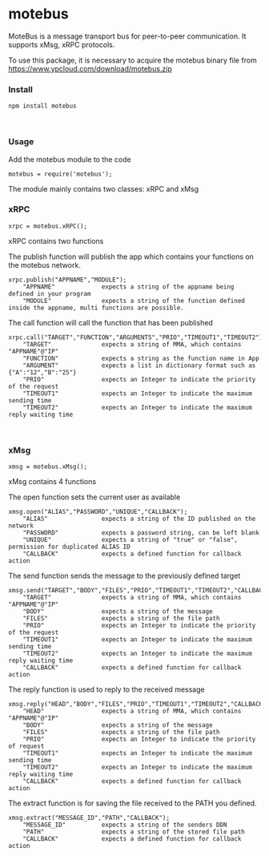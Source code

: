 # motebus

MoteBus is a message transport bus for peer-to-peer communication. It supports xMsg, xRPC protocols.

To use this package, it is necessary to acquire the motebus binary file from https://www.ypcloud.com/download/motebus.zip


### Install 

    npm install motebus
    
### Usage

Add the motebus module to the code
    
    motebus = require('motebus');
   
The module mainly contains two classes: xRPC and xMsg

### xRPC   
    xrpc = motebus.xRPC();

xRPC contains two functions

The publish function will publish the app which contains your functions on the motebus network. 
    
    xrpc.publish("APPNAME","MODULE");
        "APPNAME"             expects a string of the appname being defined in your program
        "MODULE"              expects a string of the function defined inside the appname, multi functions are possible.

The call function will call the function that has been published 
    
    xrpc.call("TARGET","FUNCTION","ARGUMENTS","PRIO","TIMEOUT1","TIMEOUT2");
        "TARGET"              expects a string of MMA, which contains "APPNAME"@"IP"
        "FUNCTION"            expects a string as the function name in App
        "ARGUMENT"            expects a list in dictionary format such as {"A":"12","B":"25"}
        "PRIO"                expects an Integer to indicate the priority of the request
        "TIMEOUT1"            expects an Integer to indicate the maximum sending time
        "TIMEOUT2"            expects an Integer to indicate the maximum reply waiting time
   
### xMsg
    xmsg = motebus.xMsg();
xMsg contains 4 functions

The open function sets the current user as available

    xmsg.open("ALIAS","PASSWORD","UNIQUE","CALLBACK");
        "ALIAS"               expects a string of the ID published on the network
        "PASSWORD"            expects a password string, can be left blank
        "UNIQUE"              expects a string of "true" or "false", permission for duplicated ALIAS ID 
        "CALLBACK"            expects a defined function for callback action 
        
The send function sends the message to the previously defined target

    xmsg.send("TARGET","BODY","FILES","PRIO","TIMEOUT1","TIMEOUT2","CALLBACK");
        "TARGET"              expects a string of MMA, which contains "APPNAME"@"IP"
        "BODY"                expects a string of the message
        "FILES"               expects a string of the file path
        "PRIO"                expects an Integer to indicate the priority of the request
        "TIMEOUT1"            expects an Integer to indicate the maximum sending time
        "TIMEOUT2"            expects an Integer to indicate the maximum reply waiting time
        "CALLBACK"            expects a defined function for callback action 
        
The reply function is used to reply to the received message

    xmsg.reply("HEAD","BODY","FILES","PRIO","TIMEOUT1","TIMEOUT2","CALLBACK");
        "HEAD"                expects a string of MMA, which contains "APPNAME"@"IP"
        "BODY"                expects a string of the message
        "FILES"               expects a string of the file path
        "PRIO"                expects an Integer to indicate the priority of request
        "TIMEOUT1"            expects an Integer to indicate the maximum sending time
        "TIMEOUT2"            expects an Integer to indicate the maximum reply waiting time
        "CALLBACK"            expects a defined function for callback action 

The extract function is for saving the file received to the PATH you defined. 
    
    xmsg.extract("MESSAGE_ID","PATH","CALLBACK");
        "MESSAGE_ID"          expects a string of the senders DDN
        "PATH"                expects a string of the stored file path
        "CALLBACK"            expects a defined function for callback action 

